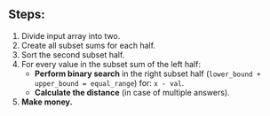 ## Steps:
1. Divide input array into two.
2. Create all subset sums for each half.
3. Sort the second subset half.
4. For every value in the subset sum of the left half:
   - **Perform binary search** in the right subset half (`lower_bound + upper_bound = equal_range`) for: `x - val`.
   - **Calculate the distance** (in case of multiple answers).
5. **Make money.**
